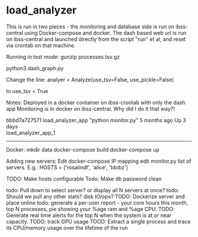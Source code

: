 # load_analyzer

This is run in two pieces - the monitoring and database side is run on ibss-central using 
Docker-compose and docker. The dash based web url is run on ibss-central and launched directly
from the script "run" et al, and reset via crontab on that machine.

Running in test mode:
gunzip processes.tsv.gz

python3 dash_graph.py


Change the line: 
analyer = Analyze(use_tsv=False, use_pickle=False)

to use_tsv = True

Notes: 
Deployed in a docker container on ibss-crontab with only the dash app
Monitoring is in docker on ibss-central. Why did I do it that way?!

 bbbd7a727571   load_analyzer_app                            "python monitor.py"      5 months ago    Up 3 days                                                                                        
load_analyzer_app_1

---


Docker:
mkdir data
docker-compose build
docker-compose up

Adding new servers:
Edit docker-compose IP mapping
edit monitor.py list of servers. E.g.:
HOSTS = ['rosalindf', 'alice', 'tdobz']


TODO: Make hosts configurable
Todo: Make db password clean


todo: Pull down to select server? or display all N servers at once?
todo: Should we pull any other stats? disk IO/ops?
TODO: Dockerize server and place online
todo: generate a per-user report - your core hours this month, top N processes, pie showing your %age ram 
and %age CPU.
TODO: Generate real time alerts for the top N when the system is at or near capacity.
TODO: track GPU usage
TOOD: Extract a single process and trace its CPU/memory usage over the lifetime of the run

